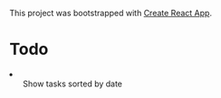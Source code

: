 This project was bootstrapped with [Create React App](https://github.com/facebook/create-react-app).</br>
# Todo </br>
<li>
<ul>Show tasks sorted by date</ul>
</li>
